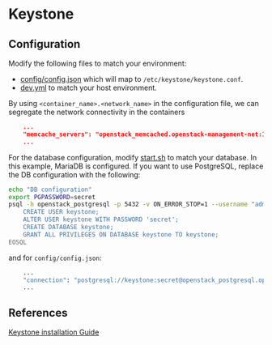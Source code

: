 # Keystone

## Configuration

Modify the following files to match your environment:

* [config/config.json](config/config.json) which will map to `/etc/keystone/keystone.conf`.
* [dev.yml](dev.yml) to match your host environment.

By using `<container_name>.<network_name>` in the configuration file, we can segregate the network connectivity in the containers

```json
    ...
    "memcache_servers": "openstack_memcached.openstack-management-net:11211"
    ...
```

For the database configuration, modify [start.sh](start.sh) to match your database.
In this example, MariaDB is configured. If you want to use PostgreSQL, replace the DB configuration
with the following:

```bash
echo "DB configuration"
export PGPASSWORD=secret
psql -h openstack_postgresql -p 5432 -v ON_ERROR_STOP=1 --username "admin" <<-EOSQL
    CREATE USER keystone;
    ALTER USER keystone WITH PASSWORD 'secret';
    CREATE DATABASE keystone;
    GRANT ALL PRIVILEGES ON DATABASE keystone TO keystone;
EOSQL
```

and for `config/config.json`:

```bash
    ...
    "connection": "postgresql://keystone:secret@openstack_postgresql.openstack-management-net/keystone"
    ...
```

## References

[Keystone installation Guide](https://docs.openstack.org/keystone/queens/install/)